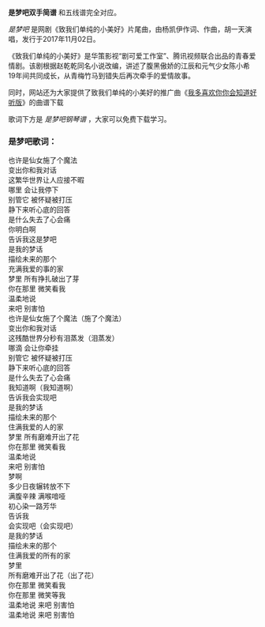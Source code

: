 

**是梦吧双手简谱** 和五线谱完全对应。

_是梦吧_ 是网剧《致我们单纯的小美好》片尾曲，由杨凯伊作词、作曲，胡一天演唱，发行于2017年11月02日。

《致我们单纯的小美好》是华策影视“剧可爱工作室”、腾讯视频联合出品的青春爱情剧。该剧根据赵乾乾同名小说改编，讲述了腹黑傲娇的江辰和元气少女陈小希19年间共同成长，从青梅竹马到错失后再次牵手的爱情故事。

同时，网站还为大家提供了致我们单纯的小美好的推广曲《[我多喜欢你你会知道好听版](Music-8862-我多喜欢你你会知道-好听版.html
"我多喜欢你你会知道好听版")》的曲谱下载

歌词下方是 _是梦吧钢琴谱_ ，大家可以免费下载学习。

### 是梦吧歌词：

也许是仙女施了个魔法  
变出你和我对话  
这繁华世界让人应接不暇  
哪里 会让我停下  
别管它 被怀疑被打压  
静下来听心底的回答  
是什么失去了心会痛  
你明白啊  
告诉我这是梦吧  
是我的梦话  
描绘未来的那个  
充满我爱的事的家  
梦里 所有挣扎破出了芽  
你在那里 微笑看我  
温柔地说  
来吧 别害怕  
也许是仙女施了个魔法（施了个魔法）  
变出你和我对话  
这残酷世界分秒有泪蒸发（泪蒸发）  
哪滴 会让你牵挂  
别管它 被怀疑被打压  
静下来听心底的回答  
是什么失去了心会痛  
我知道啊（我知道啊）  
告诉我会实现吧  
是我的梦话  
描绘未来的那个  
住满我爱的人的家  
梦里 所有磨难开出了花  
你在那里 微笑看我  
温柔地说  
来吧 别害怕  
梦啊  
多少日夜辗转放不下  
满腹辛辣 满喉喑哑  
初心染一路芳华  
告诉我  
会实现吧（会实现吧）  
是我的梦话  
描绘未来的那个  
住满我爱的所有的家  
梦里  
所有磨难开出了花（出了花）  
你在那里 微笑看我  
你在那里 微笑等我  
温柔地说 来吧 别害怕  
温柔地说 来吧 别害怕

